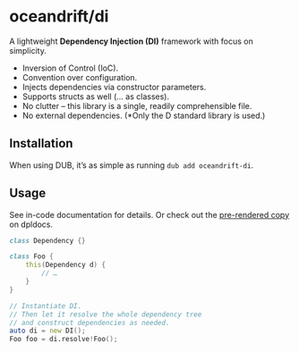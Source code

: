 # oceandrift/di

A lightweight **Dependency Injection (DI)** framework with focus on simplicity.

- Inversion of Control (IoC).
- Convention over configuration.
- Injects dependencies via constructor parameters.
- Supports structs as well (… as classes).
- No clutter – this library is a single, readily comprehensible file.
- No external dependencies. (\*Only the D standard library is used.)

## Installation

When using DUB, it’s as simple as running `dub add oceandrift-di`.

## Usage

See in-code documentation for details.
Or check out the [pre-rendered copy](https://oceandrift-di.dpldocs.info/oceandrift.di.html)
on dpldocs.

```d
class Dependency {}

class Foo {
    this(Dependency d) {
        // …
    }
}

// Instantiate DI.
// Then let it resolve the whole dependency tree
// and construct dependencies as needed.
auto di = new DI();
Foo foo = di.resolve!Foo();
```
